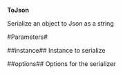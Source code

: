 **ToJson**

Serialize an object to Json as a string

#Parameters#


##instance##
Instance to serialize

##options##
Options for the serializer
